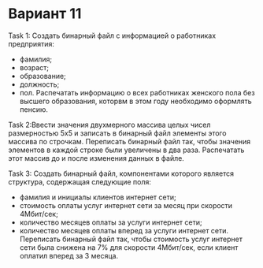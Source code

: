 # Вариант 11
Task 1: Создать бинарный файл с информацией о работниках предприятия: 
- фамилия; 
- возраст; 
- образование; 
- должность;
- пол.
Распечатать информацию о всех работниках женского пола без высшего образования, которвм в этом году 
необходимо оформлять пенсию.

 Task 2:Ввести значения двухмерного массива целых чисел размерностью 5х5 и записать в бинарный файл 
элементы этого массива по строчкам. Переписать бинарный файл так, чтобы значения элементов в каждой 
строке были увеличены в два раза. Распечатать этот массив до и после изменения данных в файле.

Task 3: Создать бинарный файл, компонентами которого является структура, содержащая следующие поля: 
- фамилия и инициалы клиентов интернет сети; 
- стоимость оплаты услуг интернет сети за месяц при скорости 4Мбит/сек;
- количество месяцев оплаты за услуги интернет сети; 
- количество месяцев оплаты вперед за услуги интернет сети.
Переписать бинарный файл так, чтобы стоимость услуг интернет сети была снижена на 7% для скорости 4Мбит/сек, 
если клиент оплатил вперед за 3 месяца.
